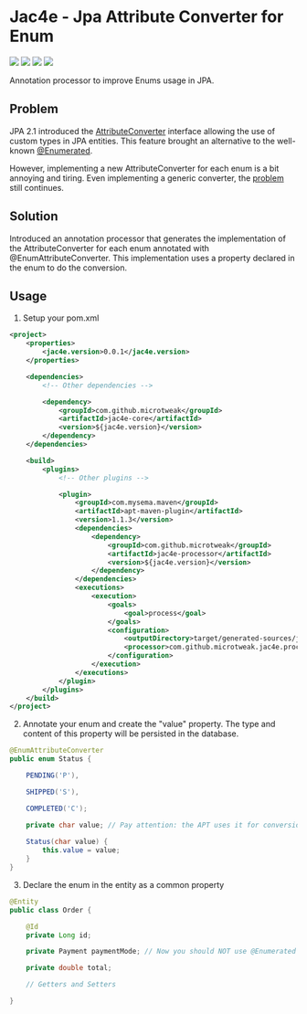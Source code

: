 # Jac4e - Jpa Attribute Converter for Enum

[![][maven img]][maven]
[![][javadoc img]][javadoc]
[![][release img]][release]
[![][license img]][license]

[maven]:http://search.maven.org/#search|gav|1|g:"com.github.microtweak"%20AND%20a:"jac4e"
[maven img]:https://maven-badges.herokuapp.com/maven-central/com.github.microtweak/jac4e/badge.svg

[javadoc]:https://javadoc.io/doc/com.github.microtweak/jac4e-core
[javadoc img]:https://javadoc.io/badge/com.github.microtweak/jac4e-core.svg

[release]:https://github.com/microtweak/jac4e/releases
[release img]:https://img.shields.io/github/release/microtweak/jac4e.svg

[license]:LICENSE
[license img]:https://img.shields.io/badge/License-MIT-yellow.svg

Annotation processor to improve Enums usage in JPA.

## Problem
JPA 2.1 introduced the [AttributeConverter](https://docs.oracle.com/javaee/7/api/javax/persistence/AttributeConverter.html) interface allowing the use of custom types in JPA entities. This feature brought an alternative to the well-known [@Enumerated](https://docs.oracle.com/javaee/7/api/javax/persistence/Enumerated.html).

However, implementing a new AttributeConverter for each enum is a bit annoying and tiring. Even implementing a generic converter, the [problem](https://stackoverflow.com/questions/23564506) still continues.

## Solution
Introduced an annotation processor that generates the implementation of the AttributeConverter for each enum annotated with @EnumAttributeConverter. This implementation uses a property declared in the enum to do the conversion.

## Usage

1. Setup your pom.xml

```xml
<project>
    <properties>
        <jac4e.version>0.0.1</jac4e.version>
    </properties>

    <dependencies>
        <!-- Other dependencies -->

        <dependency>
            <groupId>com.github.microtweak</groupId>
            <artifactId>jac4e-core</artifactId>
            <version>${jac4e.version}</version>
        </dependency>
    </dependencies>

    <build>
        <plugins>
            <!-- Other plugins -->

            <plugin>
                <groupId>com.mysema.maven</groupId>
                <artifactId>apt-maven-plugin</artifactId>
                <version>1.1.3</version>
                <dependencies>
                    <dependency>
                        <groupId>com.github.microtweak</groupId>
                        <artifactId>jac4e-processor</artifactId>
                        <version>${jac4e.version}</version>
                    </dependency>
                </dependencies>
                <executions>
                    <execution>
                        <goals>
                            <goal>process</goal>
                        </goals>
                        <configuration>
                            <outputDirectory>target/generated-sources/java</outputDirectory>
                            <processor>com.github.microtweak.jac4e.processor.Jac4eProcessor</processor>
                        </configuration>
                    </execution>
                </executions>
            </plugin>
        </plugins>
    </build>
</project>
```

2. Annotate your enum and create the "value" property. The type and content of this property will be persisted in the database.

```java
@EnumAttributeConverter
public enum Status {

    PENDING('P'),

    SHIPPED('S'),

    COMPLETED('C');

    private char value; // Pay attention: the APT uses it for conversion
    
    Status(char value) {
        this.value = value;
    }
}
```

3. Declare the enum in the entity as a common property

```java
@Entity
public class Order {

    @Id
    private Long id;

    private Payment paymentMode; // Now you should NOT use @Enumerated

    private double total;

    // Getters and Setters

}
```